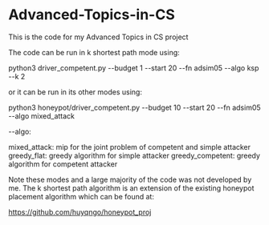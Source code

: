 # Advanced-Topics-in-CS 
This is the code for my Advanced Topics in CS project

The code can be run in k shortest path mode using:

python3 driver_competent.py --budget 1 --start 20 --fn adsim05 --algo ksp --k 2

or it can be run in its other modes using:

python3 honeypot/driver_competent.py --budget 10 --start 20 --fn adsim05 --algo mixed_attack

--algo:

mixed_attack: mip for the joint problem of competent and simple attacker
greedy_flat: greedy algorithm for simple attacker
greedy_competent: greedy algorithm for competent attacker

Note these modes and a large majority of the code was not developed by me. The k shortest path algorithm is an extension of the existing honeypot placement algorithm which can be found at:

https://github.com/huyqngo/honeypot_proj 
